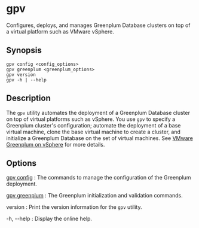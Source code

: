# gpv 

Configures, deploys, and manages Greenplum Database clusters on top of a virtual platform such as VMware vSphere.

## <a id="section2"></a>Synopsis

```
gpv config <config_options>
gpv greenplum <greenplum_options>
gpv version
gpv -h | --help
```

## <a id="section3"></a>Description 

The `gpv` utility automates the deployment of a Greenplum Database cluster on top of virtual platforms such as vSphere. You use `gpv` to specify a Greenplum cluster's configuration; automate the deployment of a base virtual machine, clone the base virtual machine to create a cluster, and initialize a Greenplum Database on the set of virtual machines. See [VMware Greenplum on vSphere](/gpvirtual/vsphere/index.html) for more details.

## <a id="section4"></a>Options

[gpv config](gpv-config.html)
:   The commands to manage the configuration of the Greenplum deployment.

[gpv greenplum](gpv-greenplum.html)
:   The Greenplum initialization and validation commands.

version
:   Print the version information for the `gpv` utility.

-h, --help
:   Display the online help. 
